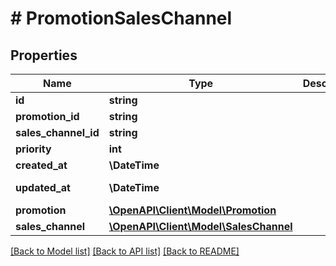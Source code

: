 # # PromotionSalesChannel

## Properties

Name | Type | Description | Notes
------------ | ------------- | ------------- | -------------
**id** | **string** |  | [optional]
**promotion_id** | **string** |  |
**sales_channel_id** | **string** |  |
**priority** | **int** |  |
**created_at** | **\DateTime** |  | [readonly]
**updated_at** | **\DateTime** |  | [optional] [readonly]
**promotion** | [**\OpenAPI\Client\Model\Promotion**](Promotion.md) |  | [optional]
**sales_channel** | [**\OpenAPI\Client\Model\SalesChannel**](SalesChannel.md) |  | [optional]

[[Back to Model list]](../../README.md#models) [[Back to API list]](../../README.md#endpoints) [[Back to README]](../../README.md)

